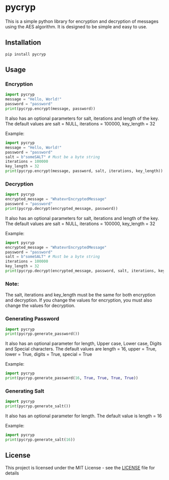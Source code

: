 # pycryp
This is a simple python library for encryption and decryption of messages using the AES algorithm. It is designed to be simple and easy to use.

## Installation
```
pip install pycryp
```

## Usage

### Encryption
```python
import pycryp
message = "Hello, World!"
password = "password"
print(pycryp.encrypt(message, password))
```
It also has an optional parameters for salt, iterations and length of the key. The default values are salt = NULL, iterations = 100000, key_length = 32

Example:
```python
import pycryp
message = "Hello, World!"
password = "password"
salt = b"someSALT" # Must be a byte string
iterations = 100000
key_length = 32
print(pycryp.encrypt(message, password, salt, iterations, key_length))
```

### Decryption
```python
import pycryp
encrypted_message = "WhatevrEncryptedMessage"
password = "password"
print(pycryp.decrypt(encrypted_message, password))
```
It also has an optional parameters for salt, iterations and length of the key. The default values are salt = NULL, iterations = 100000, key_length = 32

Example:
```python
import pycryp
encrypted_message = "WhatevrEncryptedMessage"
password = "password"
salt = b"someSALT" # Must be a byte string
iterations = 100000
key_length = 32
print(pycryp.decrypt(encrypted_message, password, salt, iterations, key_length))
```

### Note:
 The salt, iterations and key_length must be the same for both encryption and decryption. If you change the values for encryption, you must also change the values for decryption.

### Generating Password
```python
import pycryp
print(pycryp.generate_password())
```
It also has an optional parameter for length, Upper case, Lower case, Digits and Special characters. The default values are length = 16, upper = True, lower = True, digits = True, special = True

Example:
```python
import pycryp
print(pycryp.generate_password(16, True, True, True, True))
``` 

### Generating Salt
```python
import pycryp
print(pycryp.generate_salt())
```
It also has an optional parameter for length. The default value is length = 16

Example:
```python
import pycryp
print(pycryp.generate_salt(16))
```

## License
This project is licensed under the MIT License - see the [LICENSE](LICENSE) file for details
